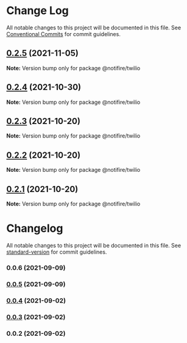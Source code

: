 # Change Log

All notable changes to this project will be documented in this file.
See [Conventional Commits](https://conventionalcommits.org) for commit guidelines.

## [0.2.5](https://github.com/novuhq/twilio/compare/v0.2.4...v0.2.5) (2021-11-05)

**Note:** Version bump only for package @notifire/twilio





## [0.2.4](https://github.com/novuhq/twilio/compare/v0.2.3...v0.2.4) (2021-10-30)

**Note:** Version bump only for package @notifire/twilio





## [0.2.3](https://github.com/novuhq/twilio/compare/v0.2.2...v0.2.3) (2021-10-20)

**Note:** Version bump only for package @notifire/twilio





## [0.2.2](https://github.com/novuhq/twilio/compare/v0.1.4...v0.2.2) (2021-10-20)

**Note:** Version bump only for package @notifire/twilio





## [0.2.1](https://github.com/novuhq/twilio/compare/v0.1.4...v0.2.1) (2021-10-20)

**Note:** Version bump only for package @notifire/twilio





# Changelog

All notable changes to this project will be documented in this file. See [standard-version](https://github.com/conventional-changelog/standard-version) for commit guidelines.

### 0.0.6 (2021-09-09)

### [0.0.5](https://github.com/novuhq/twilio/compare/v0.0.4...v0.0.5) (2021-09-09)

### [0.0.4](https://github.com/scopsy/twilio-email-provider/compare/v0.0.3...v0.0.4) (2021-09-02)

### [0.0.3](https://github.com/scopsy/twilio-email-provider/compare/v0.0.2...v0.0.3) (2021-09-02)

### 0.0.2 (2021-09-02)
